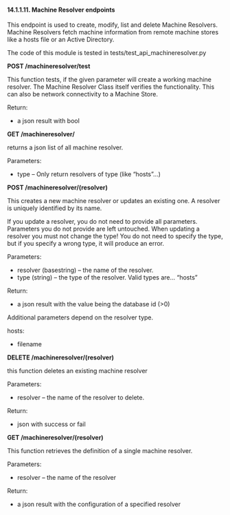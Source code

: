 #### 14.1.1.11. Machine Resolver endpoints

This endpoint is used to create, modify, list and delete Machine Resolvers. Machine Resolvers fetch machine information from remote machine stores like a hosts file or an Active Directory.

The code of this module is tested in tests/test_api_machineresolver.py

**POST /machineresolver/test**

This function tests, if the given parameter will create a working machine resolver. The Machine Resolver Class itself verifies the functionality. This can also be network connectivity to a Machine Store.

Return:

* a json result with bool

**GET /machineresolver/**

returns a json list of all machine resolver.

Parameters:

* type – Only return resolvers of type (like “hosts”...)

**POST /machineresolver/(resolver)**

This creates a new machine resolver or updates an existing one. A resolver is uniquely identified by its name.

If you update a resolver, you do not need to provide all parameters. Parameters you do not provide are left untouched. When updating a resolver you must not change the type! You do not need to specify the type, but if you specify a wrong type, it will produce an error.

Parameters:

* resolver (basestring) – the name of the resolver.
* type (string) – the type of the resolver. Valid types are... “hosts”

Return:

* a json result with the value being the database id (>0)

Additional parameters depend on the resolver type.

hosts:

* filename

**DELETE /machineresolver/(resolver)**

this function deletes an existing machine resolver

Parameters:

* resolver – the name of the resolver to delete.

Return:

* json with success or fail

**GET /machineresolver/(resolver)**

This function retrieves the definition of a single machine resolver.

Parameters:

* resolver – the name of the resolver

Return:

* a json result with the configuration of a specified resolver